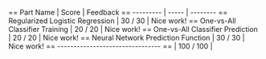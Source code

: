 ==                                   Part Name |     Score | Feedback
==                                   --------- |     ----- | --------
==             Regularized Logistic Regression |  30 /  30 | Nice work!
==              One-vs-All Classifier Training |  20 /  20 | Nice work!
==            One-vs-All Classifier Prediction |  20 /  20 | Nice work!
==          Neural Network Prediction Function |  30 /  30 | Nice work!
==                                   --------------------------------
==                                             | 100 / 100 |
